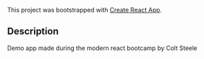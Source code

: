This project was bootstrapped with [Create React App](https://github.com/facebook/create-react-app).

## Description
Demo app made during the modern react bootcamp by Colt Steele
